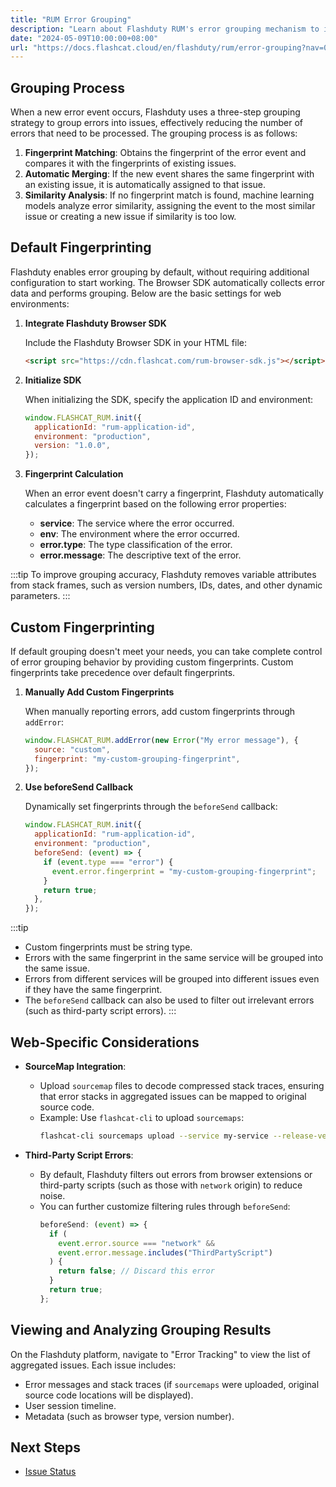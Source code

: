 ```yaml
---
title: "RUM Error Grouping"
description: "Learn about Flashduty RUM's error grouping mechanism to improve issue identification efficiency."
date: "2024-05-09T10:00:00+08:00"
url: "https://docs.flashcat.cloud/en/flashduty/rum/error-grouping?nav=01JCQ7A4N4WRWNXW8EWEHXCMF5"
---
```


## Grouping Process

When a new error event occurs, Flashduty uses a three-step grouping strategy to group errors into issues, effectively reducing the number of errors that need to be processed. The grouping process is as follows:

1. **Fingerprint Matching**: Obtains the fingerprint of the error event and compares it with the fingerprints of existing issues.
2. **Automatic Merging**: If the new event shares the same fingerprint with an existing issue, it is automatically assigned to that issue.
3. **Similarity Analysis**: If no fingerprint match is found, machine learning models analyze error similarity, assigning the event to the most similar issue or creating a new issue if similarity is too low.

## Default Fingerprinting

Flashduty enables error grouping by default, without requiring additional configuration to start working. The Browser SDK automatically collects error data and performs grouping. Below are the basic settings for web environments:

1. **Integrate Flashduty Browser SDK**

   Include the Flashduty Browser SDK in your HTML file:

   ```html
   <script src="https://cdn.flashcat.com/rum-browser-sdk.js"></script>
   ```

2. **Initialize SDK**

   When initializing the SDK, specify the application ID and environment:

   ```javascript
   window.FLASHCAT_RUM.init({
     applicationId: "rum-application-id",
     environment: "production",
     version: "1.0.0",
   });
   ```

3. **Fingerprint Calculation**

   When an error event doesn't carry a fingerprint, Flashduty automatically calculates a fingerprint based on the following error properties:

   - **service**: The service where the error occurred.
   - **env**: The environment where the error occurred.
   - **error.type**: The type classification of the error.
   - **error.message**: The descriptive text of the error.

:::tip
To improve grouping accuracy, Flashduty removes variable attributes from stack frames, such as version numbers, IDs, dates, and other dynamic parameters.
:::

## Custom Fingerprinting

If default grouping doesn't meet your needs, you can take complete control of error grouping behavior by providing custom fingerprints. Custom fingerprints take precedence over default fingerprints.

1. **Manually Add Custom Fingerprints**

   When manually reporting errors, add custom fingerprints through `addError`:

   ```javascript
   window.FLASHCAT_RUM.addError(new Error("My error message"), {
     source: "custom",
     fingerprint: "my-custom-grouping-fingerprint",
   });
   ```

2. **Use beforeSend Callback**

   Dynamically set fingerprints through the `beforeSend` callback:

   ```javascript
   window.FLASHCAT_RUM.init({
     applicationId: "rum-application-id",
     environment: "production",
     beforeSend: (event) => {
       if (event.type === "error") {
         event.error.fingerprint = "my-custom-grouping-fingerprint";
       }
       return true;
     },
   });
   ```

:::tip

- Custom fingerprints must be string type.
- Errors with the same fingerprint in the same service will be grouped into the same issue.
- Errors from different services will be grouped into different issues even if they have the same fingerprint.
- The `beforeSend` callback can also be used to filter out irrelevant errors (such as third-party script errors).
  :::

## Web-Specific Considerations

- **SourceMap Integration**:

  - Upload `sourcemap` files to decode compressed stack traces, ensuring that error stacks in aggregated issues can be mapped to original source code.
  - Example: Use `flashcat-cli` to upload `sourcemaps`:
    ```bash
    flashcat-cli sourcemaps upload --service my-service --release-version 1.0.0 --minified-path-prefix /assets --api-key your-api-key ./dist
    ```

- **Third-Party Script Errors**:
  - By default, Flashduty filters out errors from browser extensions or third-party scripts (such as those with `network` origin) to reduce noise.
  - You can further customize filtering rules through `beforeSend`:
    ```javascript
    beforeSend: (event) => {
      if (
        event.error.source === "network" &&
        event.error.message.includes("ThirdPartyScript")
      ) {
        return false; // Discard this error
      }
      return true;
    };
    ```

## Viewing and Analyzing Grouping Results

On the Flashduty platform, navigate to "Error Tracking" to view the list of aggregated issues. Each issue includes:

- Error messages and stack traces (if `sourcemaps` were uploaded, original source code locations will be displayed).
- User session timeline.
- Metadata (such as browser type, version number).

## Next Steps

- [Issue Status](https://docs.flashcat.cloud/en/flashduty/rum/issue-states?nav=01JCQ7A4N4WRWNXW8EWEHXCMF5) 